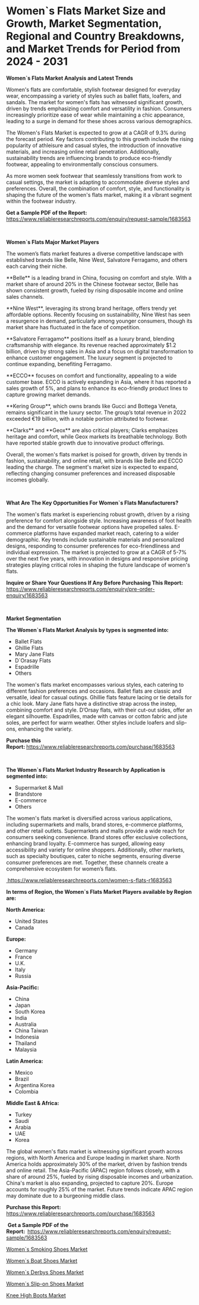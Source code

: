 <p><h1>Women`s Flats Market Size and Growth, Market Segmentation, Regional and Country Breakdowns, and Market Trends for Period from 2024 -  2031</h1></p><p><strong>Women`s Flats Market Analysis and Latest Trends</strong></p>
<p><p>Women's flats are comfortable, stylish footwear designed for everyday wear, encompassing a variety of styles such as ballet flats, loafers, and sandals. The market for women's flats has witnessed significant growth, driven by trends emphasizing comfort and versatility in fashion. Consumers increasingly prioritize ease of wear while maintaining a chic appearance, leading to a surge in demand for these shoes across various demographics.</p><p>The Women's Flats Market is expected to grow at a CAGR of 9.3% during the forecast period. Key factors contributing to this growth include the rising popularity of athleisure and casual styles, the introduction of innovative materials, and increasing online retail penetration. Additionally, sustainability trends are influencing brands to produce eco-friendly footwear, appealing to environmentally conscious consumers. </p><p>As more women seek footwear that seamlessly transitions from work to casual settings, the market is adapting to accommodate diverse styles and preferences. Overall, the combination of comfort, style, and functionality is shaping the future of the women's flats market, making it a vibrant segment within the footwear industry.</p></p>
<p><strong>Get a Sample PDF of the Report:&nbsp;</strong> <a href="https://www.reliableresearchreports.com/enquiry/request-sample/1683563?utm_campaign=123&utm_medium=2&utm_source=Github&utm_content=ia&utm_term=30122024&utm_id=womens-flats">https://www.reliableresearchreports.com/enquiry/request-sample/1683563</a></p>
<p>&nbsp;</p>
<p><strong>Women`s Flats Major Market Players</strong></p>
<p><p>The women’s flats market features a diverse competitive landscape with established brands like Belle, Nine West, Salvatore Ferragamo, and others each carving their niche. </p><p>**Belle** is a leading brand in China, focusing on comfort and style. With a market share of around 20% in the Chinese footwear sector, Belle has shown consistent growth, fueled by rising disposable income and online sales channels. </p><p>**Nine West**, leveraging its strong brand heritage, offers trendy yet affordable options. Recently focusing on sustainability, Nine West has seen a resurgence in demand, particularly among younger consumers, though its market share has fluctuated in the face of competition.</p><p>**Salvatore Ferragamo** positions itself as a luxury brand, blending craftsmanship with elegance. Its revenue reached approximately $1.2 billion, driven by strong sales in Asia and a focus on digital transformation to enhance customer engagement. The luxury segment is projected to continue expanding, benefiting Ferragamo.</p><p>**ECCO** focuses on comfort and functionality, appealing to a wide customer base. ECCO is actively expanding in Asia, where it has reported a sales growth of 5%, and plans to enhance its eco-friendly product lines to capture growing market demands.</p><p>**Kering Group**, which owns brands like Gucci and Bottega Veneta, remains significant in the luxury sector. The group’s total revenue in 2022 exceeded €19 billion, with a notable portion attributed to footwear.</p><p>**Clarks** and **Geox** are also critical players; Clarks emphasizes heritage and comfort, while Geox markets its breathable technology. Both have reported stable growth due to innovative product offerings.</p><p>Overall, the women's flats market is poised for growth, driven by trends in fashion, sustainability, and online retail, with brands like Belle and ECCO leading the charge. The segment's market size is expected to expand, reflecting changing consumer preferences and increased disposable incomes globally.</p></p>
<p>&nbsp;</p>
<p><strong>What Are The Key Opportunities For Women`s Flats Manufacturers?</strong></p>
<p><p>The women's flats market is experiencing robust growth, driven by a rising preference for comfort alongside style. Increasing awareness of foot health and the demand for versatile footwear options have propelled sales. E-commerce platforms have expanded market reach, catering to a wider demographic. Key trends include sustainable materials and personalized designs, responding to consumer preferences for eco-friendliness and individual expression. The market is projected to grow at a CAGR of 5-7% over the next five years, with innovation in designs and responsive pricing strategies playing critical roles in shaping the future landscape of women's flats.</p></p>
<p><strong>Inquire or Share Your Questions If Any Before Purchasing This Report:</strong> <a href="https://www.reliableresearchreports.com/enquiry/pre-order-enquiry/1683563?utm_campaign=123&utm_medium=2&utm_source=Github&utm_content=ia&utm_term=30122024&utm_id=womens-flats">https://www.reliableresearchreports.com/enquiry/pre-order-enquiry/1683563</a></p>
<p>&nbsp;</p>
<p><strong>Market Segmentation</strong></p>
<p><strong>The Women`s Flats Market Analysis by types is segmented into:</strong></p>
<p><ul><li>Ballet Flats</li><li>Ghillie Flats</li><li>Mary Jane Flats</li><li>D`Orasay Flats</li><li>Espadrille</li><li>Others</li></ul></p>
<p><p>The women's flats market encompasses various styles, each catering to different fashion preferences and occasions. Ballet flats are classic and versatile, ideal for casual outings. Ghillie flats feature lacing or tie details for a chic look. Mary Jane flats have a distinctive strap across the instep, combining comfort and style. D’Orsay flats, with their cut-out sides, offer an elegant silhouette. Espadrilles, made with canvas or cotton fabric and jute soles, are perfect for warm weather. Other styles include loafers and slip-ons, enhancing the variety.</p></p>
<p><strong>Purchase this Report:&nbsp;</strong><a href="https://www.reliableresearchreports.com/purchase/1683563?utm_campaign=123&utm_medium=2&utm_source=Github&utm_content=ia&utm_term=30122024&utm_id=womens-flats">https://www.reliableresearchreports.com/purchase/1683563</a></p>
<p>&nbsp;</p>
<p><strong>The Women`s Flats Market Industry Research by Application is segmented into:</strong></p>
<p><ul><li>Supermarket & Mall</li><li>Brandstore</li><li>E-commerce</li><li>Others</li></ul></p>
<p><p>The women's flats market is diversified across various applications, including supermarkets and malls, brand stores, e-commerce platforms, and other retail outlets. Supermarkets and malls provide a wide reach for consumers seeking convenience. Brand stores offer exclusive collections, enhancing brand loyalty. E-commerce has surged, allowing easy accessibility and variety for online shoppers. Additionally, other markets, such as specialty boutiques, cater to niche segments, ensuring diverse consumer preferences are met. Together, these channels create a comprehensive ecosystem for women’s flats.</p></p>
<p><a href="https://www.reliableresearchreports.com/women-s-flats-r1683563?utm_campaign=123&utm_medium=2&utm_source=Github&utm_content=ia&utm_term=30122024&utm_id=womens-flats">&nbsp;https://www.reliableresearchreports.com/women-s-flats-r1683563</a></p>
<p><strong>In terms of Region, the Women`s Flats Market Players available by Region are:</strong></p>
<p>
    <p> <strong> North America: </strong>
        <ul>
            <li>United States</li>
            <li>Canada</li>
        </ul>
        </p> 
    <p> <strong> Europe: </strong>
        <ul>
            <li>Germany</li>
            <li>France</li>
            <li>U.K.</li>
            <li>Italy</li>
            <li>Russia</li>
        </ul>
        </p> 
    <p> <strong> Asia-Pacific: </strong>
        <ul>
            <li>China</li>
            <li>Japan</li>
            <li>South Korea</li>
            <li>India</li>
            <li>Australia</li>
            <li>China Taiwan</li>
            <li>Indonesia</li>
            <li>Thailand</li>
            <li>Malaysia</li>
        </ul>
        </p> 
    <p> <strong> Latin America: </strong>
        <ul>
            <li>Mexico</li>
            <li>Brazil</li>
            <li>Argentina Korea</li>
            <li>Colombia</li>
        </ul>
        </p> 
    <p> <strong> Middle East & Africa: </strong>
        <ul>
            <li>Turkey</li>
            <li>Saudi</li>
            <li>Arabia</li>
            <li>UAE</li>
            <li>Korea</li>
        </ul>
    </p>
    </p>
<p><p>The global women's flats market is witnessing significant growth across regions, with North America and Europe leading in market share. North America holds approximately 30% of the market, driven by fashion trends and online retail. The Asia-Pacific (APAC) region follows closely, with a share of around 25%, fueled by rising disposable incomes and urbanization. China's market is also expanding, projected to capture 20%. Europe accounts for roughly 25% of the market. Future trends indicate APAC region may dominate due to a burgeoning middle class.</p></p>
<p><strong>Purchase this Report: </strong><a href="https://www.reliableresearchreports.com/purchase/1683563?utm_campaign=123&utm_medium=2&utm_source=Github&utm_content=ia&utm_term=30122024&utm_id=womens-flats">https://www.reliableresearchreports.com/purchase/1683563</a></p>
<p>&nbsp;<strong>Get a Sample PDF of the Report:&nbsp;&nbsp;</strong><a href="https://www.reliableresearchreports.com/enquiry/request-sample/1683563?utm_campaign=123&utm_medium=2&utm_source=Github&utm_content=ia&utm_term=30122024&utm_id=womens-flats">https://www.reliableresearchreports.com/enquiry/request-sample/1683563</a></p>
<p><strong></strong></p>
<p><p><a href="https://github.com/petbigbeepjn/Market-Research-Report-List-1/blob/main/womens-smoking-shoes-market.md?utm_campaign=123&utm_medium=2&utm_source=Github&utm_content=ia&utm_term=30122024&utm_id=womens-flats">Women`s Smoking Shoes Market</a></p><p><a href="https://github.com/dmitriyvo6rog/Market-Research-Report-List-1/blob/main/womens-boat-shoes-market.md?utm_campaign=123&utm_medium=2&utm_source=Github&utm_content=ia&utm_term=30122024&utm_id=womens-flats">Women`s Boat Shoes Market</a></p><p><a href="https://github.com/risingtrista99259/Market-Research-Report-List-1/blob/main/womens-derbys-shoes-market.md?utm_campaign=123&utm_medium=2&utm_source=Github&utm_content=ia&utm_term=30122024&utm_id=womens-flats">Women`s Derbys Shoes Market</a></p><p><a href="https://github.com/birnbaumbulah0/Market-Research-Report-List-1/blob/main/womens-slip-on-shoes-market.md?utm_campaign=123&utm_medium=2&utm_source=Github&utm_content=ia&utm_term=30122024&utm_id=womens-flats">Women`s Slip-on Shoes Market</a></p><p><a href="https://github.com/luckyshygirl/Market-Research-Report-List-7/blob/main/knee-high-boots-market.md?utm_campaign=123&utm_medium=2&utm_source=Github&utm_content=ia&utm_term=30122024&utm_id=womens-flats">Knee High Boots Market</a></p></p>